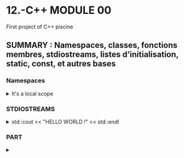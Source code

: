 # 12.-C++ MODULE 00
First project of C++ piscine

## SUMMARY : Namespaces, classes, fonctions membres, stdiostreams, listes d’initialisation, static, const, et autres bases


### Namespaces


<details>
<summary> It's a local scope </summary>
 
> * Namespaces provide a method for preventing name conflicts in large projects.
>
> * Symbols declared inside a namespace block are placed in a named scope that prevents them from being mistaken for identically-named symbols in other scopes.
</details>



### STDIOSTREAMS
<details>
<summary>std::cout << "HELLO WORLD !" << std::endl </summary>

 

> *std::cout <<
> *std::cin >> buff
> *std::cout << "You entered" <<buff<< std::endl 
> *std::endl = passage à la ligne

> *using std::cout;  => pour juste ecrire cout*

 

</details>



### PART

<details>
<summary> </summary>

 
</details>
